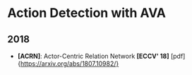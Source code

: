 # Action Detection with AVA
## 2018
- **[ACRN]**: Actor-Centric Relation Network **[ECCV' 18]** [pdf]{https://arxiv.org/abs/1807.10982/}
